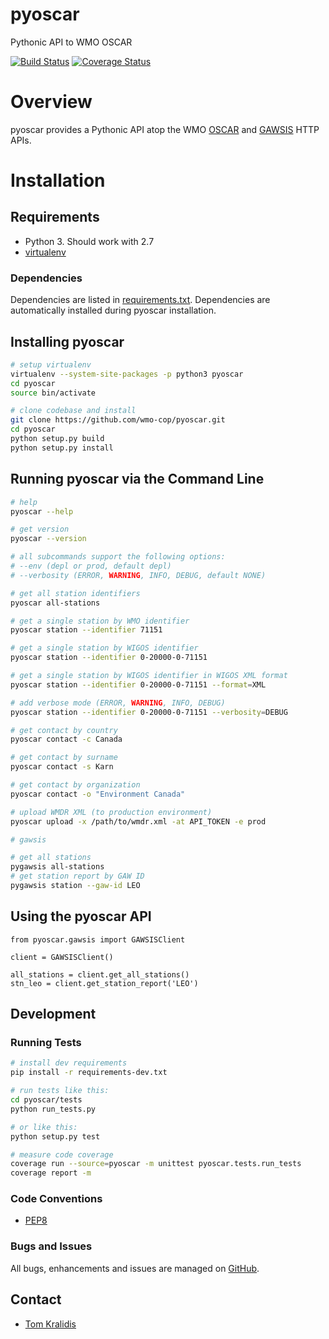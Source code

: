 # pyoscar

Pythonic API to WMO OSCAR

[![Build Status](https://travis-ci.org/wmo-cop/pyoscar.png)](https://travis-ci.org/wmo-cop/pyoscar)
[![Coverage Status](https://coveralls.io/repos/github/wmo-cop/pyoscar/badge.svg?branch=master)](https://coveralls.io/github/wmo-cop/pyoscar?branch=master)

# Overview

pyoscar provides a Pythonic API atop the WMO [OSCAR](https://oscar.wmo.int/surface/index.html)
and [GAWSIS](https://gawsis.meteoswiss.ch/GAWSIS/index.html) HTTP APIs.

# Installation

## Requirements
- Python 3.  Should work with 2.7
- [virtualenv](https://virtualenv.pypa.io/)

### Dependencies
Dependencies are listed in [requirements.txt](requirements.txt). Dependencies
are automatically installed during pyoscar installation.

## Installing pyoscar

```bash
# setup virtualenv
virtualenv --system-site-packages -p python3 pyoscar
cd pyoscar
source bin/activate

# clone codebase and install
git clone https://github.com/wmo-cop/pyoscar.git
cd pyoscar
python setup.py build
python setup.py install
```

## Running pyoscar via the Command Line

```bash
# help
pyoscar --help

# get version
pyoscar --version

# all subcommands support the following options:
# --env (depl or prod, default depl)
# --verbosity (ERROR, WARNING, INFO, DEBUG, default NONE)

# get all station identifiers
pyoscar all-stations

# get a single station by WMO identifier
pyoscar station --identifier 71151

# get a single station by WIGOS identifier
pyoscar station --identifier 0-20000-0-71151

# get a single station by WIGOS identifier in WIGOS XML format
pyoscar station --identifier 0-20000-0-71151 --format=XML

# add verbose mode (ERROR, WARNING, INFO, DEBUG)
pyoscar station --identifier 0-20000-0-71151 --verbosity=DEBUG

# get contact by country
pyoscar contact -c Canada

# get contact by surname
pyoscar contact -s Karn

# get contact by organization
pyoscar contact -o "Environment Canada"

# upload WMDR XML (to production environment)
pyoscar upload -x /path/to/wmdr.xml -at API_TOKEN -e prod

# gawsis

# get all stations
pygawsis all-stations
# get station report by GAW ID
pygawsis station --gaw-id LEO
```

## Using the pyoscar API

```
from pyoscar.gawsis import GAWSISClient

client = GAWSISClient()

all_stations = client.get_all_stations()
stn_leo = client.get_station_report('LEO')
```

## Development

### Running Tests

```bash
# install dev requirements
pip install -r requirements-dev.txt

# run tests like this:
cd pyoscar/tests
python run_tests.py

# or like this:
python setup.py test

# measure code coverage
coverage run --source=pyoscar -m unittest pyoscar.tests.run_tests
coverage report -m
```

### Code Conventions

* [PEP8](https://www.python.org/dev/peps/pep-0008)

### Bugs and Issues

All bugs, enhancements and issues are managed on [GitHub](https://github.com/wmo-cop/pyoscar/issues).

## Contact

* [Tom Kralidis](https://github.com/tomkralidis)
